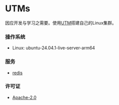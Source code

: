 # UTMs

因应开发与学习之需要。使用[UTM](https://getutm.app)搭建自己的Linux集群。

### 操作系统

* Linux: ubuntu-24.04.1-live-server-arm64

### 服务

* [redis](./wiki/redis.md)

### 许可证

* [Apache-2.0](./LICENSE.txt)
